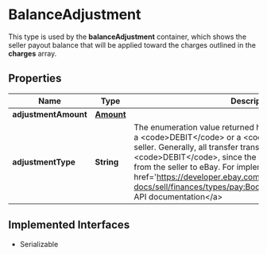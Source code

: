 

# BalanceAdjustment

This type is used by the <b>balanceAdjustment</b> container, which shows the seller payout balance that will be applied toward the charges outlined in the <b>charges</b> array.
## Properties

Name | Type | Description | Notes
------------ | ------------- | ------------- | -------------
**adjustmentAmount** | [**Amount**](Amount.md) |  |  [optional]
**adjustmentType** | **String** | The enumeration value returned here indicates if the charge is a &lt;code&gt;DEBIT&lt;/code&gt; or a &lt;code&gt;CREDIT&lt;/code&gt; to the seller. Generally, all transfer transaction types are going to be &lt;code&gt;DEBIT&lt;/code&gt;, since the money is being tranferred from the seller to eBay. For implementation help, refer to &lt;a href&#x3D;&#39;https://developer.ebay.com/api-docs/sell/finances/types/pay:BookingEntryEnum&#39;&gt;eBay API documentation&lt;/a&gt; |  [optional]


## Implemented Interfaces

* Serializable


